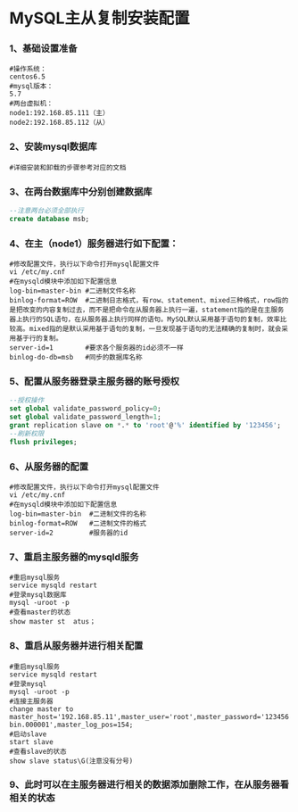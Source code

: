 # MySQL主从复制安装配置

### 1、基础设置准备

```shell
#操作系统：
centos6.5
#mysql版本：
5.7
#两台虚拟机：
node1:192.168.85.111（主）
node2:192.168.85.112（从）
```

### 2、安装mysql数据库

```shell
#详细安装和卸载的步骤参考对应的文档
```

### 3、在两台数据库中分别创建数据库

```sql
--注意两台必须全部执行
create database msb;
```

### 4、在主（node1）服务器进行如下配置：

```shell
#修改配置文件，执行以下命令打开mysql配置文件
vi /etc/my.cnf
#在mysqld模块中添加如下配置信息
log-bin=master-bin #二进制文件名称
binlog-format=ROW  #二进制日志格式，有row、statement、mixed三种格式，row指的是把改变的内容复制过去，而不是把命令在从服务器上执行一遍，statement指的是在主服务器上执行的SQL语句，在从服务器上执行同样的语句。MySQL默认采用基于语句的复制，效率比较高。mixed指的是默认采用基于语句的复制，一旦发现基于语句的无法精确的复制时，就会采用基于行的复制。
server-id=1		   #要求各个服务器的id必须不一样
binlog-do-db=msb   #同步的数据库名称
```

### 5、配置从服务器登录主服务器的账号授权

```sql
--授权操作
set global validate_password_policy=0;
set global validate_password_length=1;
grant replication slave on *.* to 'root'@'%' identified by '123456';
--刷新权限
flush privileges;
```

### 6、从服务器的配置

```shell
#修改配置文件，执行以下命令打开mysql配置文件
vi /etc/my.cnf
#在mysqld模块中添加如下配置信息
log-bin=master-bin	#二进制文件的名称
binlog-format=ROW	#二进制文件的格式
server-id=2			#服务器的id
```

### 7、重启主服务器的mysqld服务

```shell
#重启mysql服务
service mysqld restart
#登录mysql数据库
mysql -uroot -p
#查看master的状态
show master st	atus；
```

### 8、重启从服务器并进行相关配置

```shell
#重启mysql服务
service mysqld restart
#登录mysql
mysql -uroot -p
#连接主服务器
change master to master_host='192.168.85.11',master_user='root',master_password='123456',master_port=3306,master_log_file='master-bin.000001',master_log_pos=154;
#启动slave
start slave
#查看slave的状态
show slave status\G(注意没有分号)
```

### 9、此时可以在主服务器进行相关的数据添加删除工作，在从服务器看相关的状态